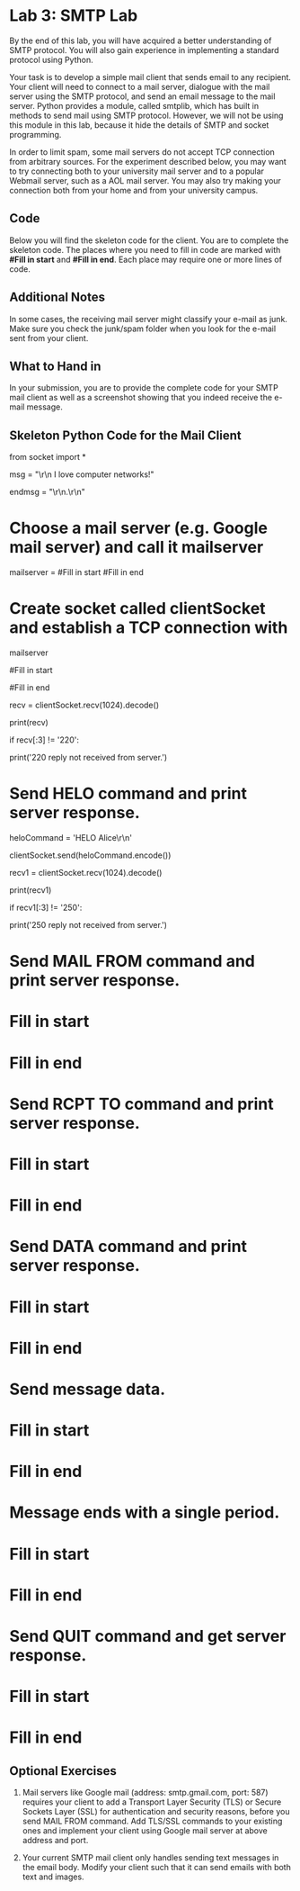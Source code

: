 Lab 3: SMTP Lab
===============

By the end of this lab, you will have acquired a better understanding of
SMTP protocol. You will also gain experience in implementing a standard
protocol using Python.

Your task is to develop a simple mail client that sends email to any
recipient. Your client will need to connect to a mail server, dialogue
with the mail server using the SMTP protocol, and send an email message
to the mail server. Python provides a module, called smtplib, which has
built in methods to send mail using SMTP protocol. However, we will not
be using this module in this lab, because it hide the details of SMTP
and socket programming.

In order to limit spam, some mail servers do not accept TCP connection
from arbitrary sources. For the experiment described below, you may want
to try connecting both to your university mail server and to a popular
Webmail server, such as a AOL mail server. You may also try making your
connection both from your home and from your university campus.


Code
----

Below you will find the skeleton code for the client. You are to
complete the skeleton code. The places where you need to fill in code
are marked with **#Fill in start** and **#Fill in end**. Each place
may require one or more lines of code.


Additional Notes
----------------

In some cases, the receiving mail server might classify your e-mail as
junk. Make sure you check the junk/spam folder when you look for the
e-mail sent from your client.


What to Hand in
---------------

In your submission, you are to provide the complete code for your SMTP
mail client as well as a screenshot showing that you indeed receive the
e-mail message.


Skeleton Python Code for the Mail Client
----------------------------------------

from socket import *

msg = "\r\n I love computer networks!"

endmsg = "\r\n.\r\n"

# Choose a mail server (e.g. Google mail server) and call it mailserver

mailserver = #Fill in start #Fill in end

# Create socket called clientSocket and establish a TCP connection with
mailserver

#Fill in start

#Fill in end

recv = clientSocket.recv(1024).decode()

print(recv)

if recv[:3] != '220':

print('220 reply not received from server.')

# Send HELO command and print server response.

heloCommand = 'HELO Alice\r\n'

clientSocket.send(heloCommand.encode())

recv1 = clientSocket.recv(1024).decode()

print(recv1)

if recv1[:3] != '250':

print('250 reply not received from server.')

# Send MAIL FROM command and print server response.

# Fill in start

# Fill in end

# Send RCPT TO command and print server response.

# Fill in start

# Fill in end

# Send DATA command and print server response.

# Fill in start

# Fill in end

# Send message data.

# Fill in start

# Fill in end

# Message ends with a single period.

# Fill in start

# Fill in end

# Send QUIT command and get server response.

# Fill in start

# Fill in end


Optional Exercises
------------------

1.  Mail servers like Google mail (address: smtp.gmail.com, port: 587)
    requires your client to add a Transport Layer Security (TLS) or
    Secure Sockets Layer (SSL) for authentication and security reasons,
    before you send MAIL FROM command. Add TLS/SSL commands to your
    existing ones and implement your client using Google mail server at
    above address and port.

2.  Your current SMTP mail client only handles sending text messages in
    the email body. Modify your client such that it can send emails with
    both text and images.
